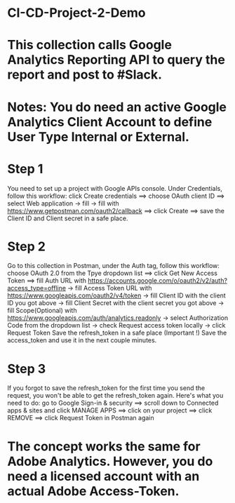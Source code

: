 # CI-CD-Project-2-Demo

# This collection calls Google Analytics Reporting API to query the report and post to #Slack. 

# Notes: You do need an active Google Analytics Client Account to define User Type Internal or External. 

# Step 1
You need to set up a project with Google APIs console. Under Credentials, follow this workflow: click Create credentials ==> choose OAuth client ID ==> select Web application -> fill -> fill with https://www.getpostman.com/oauth2/callback ==> click Create ==> save the Client ID and Client secret in a safe place.

# Step 2
Go to this collection in Postman, under the Auth tag, follow this workflow: choose OAuth 2.0 from the Tpye dropdown list ==> click Get New Access Token ==> fill Auth URL with https://accounts.google.com/o/oauth2/v2/auth?access_type=offline -> fill Access Token URL with https://www.googleapis.com/oauth2/v4/token -> fill Client ID with the client ID you got above -> fill Client Secret with the client secret you got above -> fill Scope(Optional) with https://www.googleapis.com/auth/analytics.readonly -> select Authorization Code from the dropdown list -> check Request access token locally -> click Request Token
Save the refresh_token in a safe place (Important !)
Save the access_token and use it in the next couple minutes.

# Step 3
If you forgot to save the refresh_token for the first time you send the request, you won't be able to get the refresh_token again. Here's what you need to do: go to Google Sign-in & security ==> scroll down to Connected apps & sites and click MANAGE APPS ==> click on your project ==> click REMOVE ==> click Request Token in Postman again

# The concept works the same for Adobe Analytics. However, you do need a licensed account with an actual Adobe Access-Token. 
